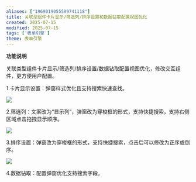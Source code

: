 ```yaml
---
aliases: ["1969019055599741118"]
title: 关联型组件卡片显示/筛选列/排序设置和数据钻取配置视图优化
created: 2025-07-15
modified: 2025-07-15
tags: ['表单引擎']
theme: 表单引擎
---
```


**功能说明**

关联类型组件卡片显示/筛选列/排序设置/数据钻取配置视图优化，修改交互组件，更方便用户配置。

1.卡片显示设置：弹窗样式优化且支持搜索快速查找。

![](https://myhelpdoc.oss-cn-heyuan.aliyuncs.com/mdimages/b59517605cee4352a1890dff42f1e945.jpg)

2.筛选列：文案改为“显示列”，弹窗改为穿梭框的形式，支持快捷搜索，支持右侧区域点击拖拽显示顺序。

![](https://myhelpdoc.oss-cn-heyuan.aliyuncs.com/mdimages/417e68b9f7be6ef183e97f45c8af8c49.jpg)

3.排序设置：弹窗改为穿梭框的形式，支持快捷搜索，点击后可以修改为正序或倒序。

![](https://myhelpdoc.oss-cn-heyuan.aliyuncs.com/mdimages/5b2f090fe874539997bb896efb3e1c33.jpg)

4.数据钻取：配置弹窗优化支持搜索字段。

